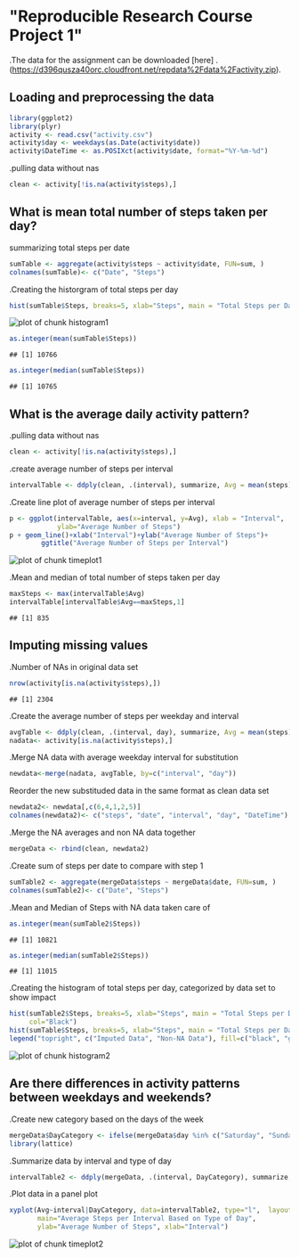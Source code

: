 
# "Reproducible Research Course Project 1"


.The data for the assignment can be downloaded [here] .(https://d396qusza40orc.cloudfront.net/repdata%2Fdata%2Factivity.zip). 

## Loading and preprocessing the data


```r
library(ggplot2)
library(plyr)
activity <- read.csv("activity.csv")
activity$day <- weekdays(as.Date(activity$date))
activity$DateTime <- as.POSIXct(activity$date, format="%Y-%m-%d")
```

.pulling data without nas


```r
clean <- activity[!is.na(activity$steps),]
```

## What is mean total number of steps taken per day?

summarizing total steps per date


```r
sumTable <- aggregate(activity$steps ~ activity$date, FUN=sum, )
colnames(sumTable)<- c("Date", "Steps")
```

.Creating the historgram of total steps per day


```r
hist(sumTable$Steps, breaks=5, xlab="Steps", main = "Total Steps per Day")
```

![plot of chunk histogram1](figure/histogram1-1.png)

```r
as.integer(mean(sumTable$Steps))
```

```
## [1] 10766
```

```r
as.integer(median(sumTable$Steps))
```

```
## [1] 10765
```

## What is the average daily activity pattern?

.pulling data without nas


```r
clean <- activity[!is.na(activity$steps),]
```

.create average number of steps per interval


```r
intervalTable <- ddply(clean, .(interval), summarize, Avg = mean(steps))
```

.Create line plot of average number of steps per interval


```r
p <- ggplot(intervalTable, aes(x=interval, y=Avg), xlab = "Interval", 
            ylab="Average Number of Steps")
p + geom_line()+xlab("Interval")+ylab("Average Number of Steps")+
        ggtitle("Average Number of Steps per Interval")
```

![plot of chunk timeplot1](figure/timeplot1-1.png)

.Mean and median of total number of steps taken per day


```r
maxSteps <- max(intervalTable$Avg)
intervalTable[intervalTable$Avg==maxSteps,1]
```

```
## [1] 835
```

## Imputing missing values

.Number of NAs in original data set


```r
nrow(activity[is.na(activity$steps),])
```

```
## [1] 2304
```

.Create the average number of steps per weekday and interval


```r
avgTable <- ddply(clean, .(interval, day), summarize, Avg = mean(steps))
nadata<- activity[is.na(activity$steps),]
```

.Merge NA data with average weekday interval for substitution


```r
newdata<-merge(nadata, avgTable, by=c("interval", "day"))
```

Reorder the new substituded data in the same format as clean data set


```r
newdata2<- newdata[,c(6,4,1,2,5)]
colnames(newdata2)<- c("steps", "date", "interval", "day", "DateTime")
```

.Merge the NA averages and non NA data together


```r
mergeData <- rbind(clean, newdata2)
```

.Create sum of steps per date to compare with step 1


```r
sumTable2 <- aggregate(mergeData$steps ~ mergeData$date, FUN=sum, )
colnames(sumTable2)<- c("Date", "Steps")
```

.Mean and Median of Steps with NA data taken care of


```r
as.integer(mean(sumTable2$Steps))
```

```
## [1] 10821
```

```r
as.integer(median(sumTable2$Steps))
```

```
## [1] 11015
```

.Creating the histogram of total steps per day, categorized by data set to show impact


```r
hist(sumTable2$Steps, breaks=5, xlab="Steps", main = "Total Steps per Day with NAs Fixed", 
     col="Black")
hist(sumTable$Steps, breaks=5, xlab="Steps", main = "Total Steps per Day with NAs Fixed", col="Grey", add=T)
legend("topright", c("Imputed Data", "Non-NA Data"), fill=c("black", "grey") )
```

![plot of chunk histogram2](figure/histogram2-1.png)

## Are there differences in activity patterns between weekdays and weekends?

.Create new category based on the days of the week


```r
mergeData$DayCategory <- ifelse(mergeData$day %in% c("Saturday", "Sunday"), "Weekend", "Weekday")
library(lattice) 
```

.Summarize data by interval and type of day


```r
intervalTable2 <- ddply(mergeData, .(interval, DayCategory), summarize, Avg = mean(steps))
```

.Plot data in a panel plot


```r
xyplot(Avg~interval|DayCategory, data=intervalTable2, type="l",  layout = c(1,2),
       main="Average Steps per Interval Based on Type of Day", 
       ylab="Average Number of Steps", xlab="Interval")
```

![plot of chunk timeplot2](figure/timeplot2-1.png)
